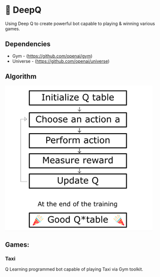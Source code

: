 # 🧠 DeepQ

Using Deep Q to create powerful bot capable to playing & winning various games. 

## Dependencies
- Gym - (https://github.com/openai/gym)
- Universe - (https://github.com/openai/universe)


## Algorithm

![alt text](/assets/QLearningAlgoBlock.png)

## Games: 

### Taxi

Q Learning programmed bot capable of playing Taxi via Gym toolkit.
